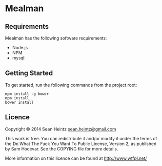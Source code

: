 # Mealman
## Requirements
Mealman has the following software requirements:
* Node.js
* NPM
* mysql

## Getting Started
To get started, run the following commands from the project root:
```
npm install -g bower
npm install
bower install
```

## Licence
Copyright © 2014 Sean Heintz <sean.heintz@gmail.com>

This work is free. You can redistribute it and/or modify it under the
terms of the Do What The Fuck You Want To Public License, Version 2,
as published by Sam Hocevar. See the COPYING file for more details.

More information on this licence can be found at http://www.wtfpl.net/
